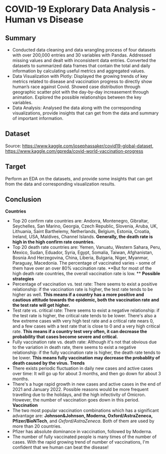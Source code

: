 # COVID-19 Explorary Data Analysis - Human vs Disease 

## Summary
- Conducted data cleaning and data wrangling process of four datasets with over 200,000 entries and 30 variables with Pandas. Addressed missing values and dealt with inconsistent data entries. Converted the datasets to summarized data frames that contain the total and daily information by calculating useful metrics and aggregated values.
- Data Visualization with Plotly: Displayed the growing trends of key metrics related to disease and vaccination progress to directly show human’s race against Covid. Showed case distribution through geographic scatter plot with the day-by-day increasement through animation. Explored the possible relationships between the key variables.
- Data Analysis: Analysed the data along with the corresponding visualizations, provide insights that can get from the data and summary of important information.  

## Dataset

Source: https://www.kaggle.com/josephassaker/covid19-global-dataset, https://www.kaggle.com/gpreda/covid-world-vaccination-progress

## Target  
Perform an EDA on the datasets, and provide some insights that can get from the data and corresponding visualization results.  

## Conclusion
**Countries**
- Top 20 confirm rate countries are: Andorra, Montenegro, Gibraltar, Seychelles, San Marino, Georgia, Czech Republic, Slovenia, Aruba, UK, Lithuania, Saint Barthelemy, Netherlands, Belgium, Estonia, Croatia, Ireland, USA, Maldives, Channel Islands. **Generally, the death rate is high in the high confirm rate countries.**
- Top 20 death rate countries are: Yemen, Vanuatu, Western Sahara, Peru, Mexico, Sudan, Eduador, Syria, Egypt, Somalia, Taiwan, Afghanistan, Bosnia And Herzegovina, China, Liberia, Bulgaria, Niger, Myanmar, Paraguay, Macedonia. The percentage of vaccinated varies - some of them have over an over 80% vaccination rate. **But for most of the high death rate countries, the overall vaccination rate is low. ** 
**Possible strategies**
- Percentage of vaccination vs. test rate: There seems to exist a positive relationship: if the vaccination rate is higher, the test rate tends to be higher as well. **This means if a country has a more positive and cautious attitude towards the epidemic, both the vaccination rate and the test rate will get higher.**
- Test rate vs. critical rate: There seems to exist a negative relationship: if the test rate is higher, the critical rate tends to be lower. There's also a few extreme cases with very high test rate and a critical rate nears 0, and a few cases with a test rate that is close to 0 and a very high critical rate. **This means if a country test very often, it can decrease the probability that cases become severe and critical.**
- Fully vaccination rate vs. death rate: Although it's not that obvious due to the variation in death rate, there seems to exist a negative relationship: if the fully vaccination rate is higher, the death rate tends to be lower. **This means fully vaccination may decrease the probablity of death caused by the virus.**
**Trends**
- There exists periodic fluctuation in daily new cases and active cases over time: It will go up for about 3 months, and then go down for about 3 months. 
- There's a huge rapid growth in new cases and active cases in the end of 2021 and January 2022. Possible reasons would be more frequent travelling due to the holidays, and the high infectivity of Omicron. However, the number of vaccination goes down in this period.
**Vaccination**
- The two most popular vaccination combinations which has a significant advantage are: **Johnson&Johnson, Moderna, Oxford/AstraZeneca, Pfizer/BioNTech**, and *Oxford/AstraZeneca*. Both of them are used by more than 20 countries. 
- Pfizer has absolute dominance in vaccination, followed by Moderna.  
- The number of fully vaccinated people is many times of the number of cases. With the rapid growing trend of number of vaccinations, I'm confident that we human can beat the disease!
